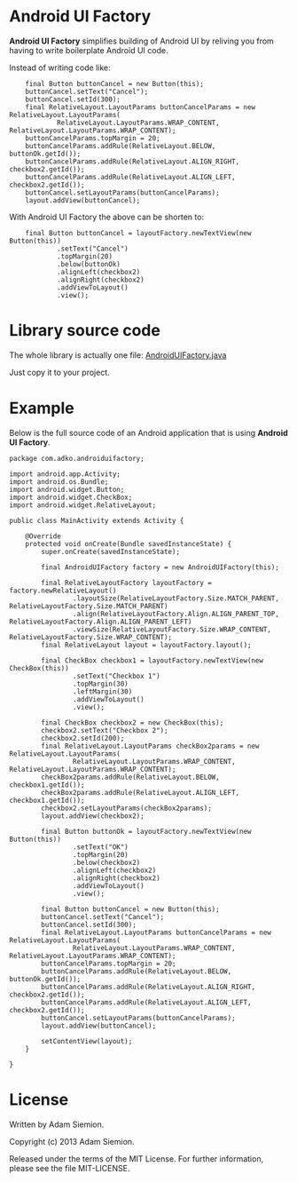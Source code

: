 Android UI Factory
================

__Android UI Factory__ simplifies building of Android UI by reliving you from having to write boilerplate Android UI code. 

Instead of writing code like:

		final Button buttonCancel = new Button(this);
		buttonCancel.setText("Cancel");
		buttonCancel.setId(300);
		final RelativeLayout.LayoutParams buttonCancelParams = new RelativeLayout.LayoutParams(
				RelativeLayout.LayoutParams.WRAP_CONTENT, RelativeLayout.LayoutParams.WRAP_CONTENT);
		buttonCancelParams.topMargin = 20;
		buttonCancelParams.addRule(RelativeLayout.BELOW, buttonOk.getId());
		buttonCancelParams.addRule(RelativeLayout.ALIGN_RIGHT, checkbox2.getId());
		buttonCancelParams.addRule(RelativeLayout.ALIGN_LEFT, checkbox2.getId());
		buttonCancel.setLayoutParams(buttonCancelParams);
		layout.addView(buttonCancel);	
		
With Android UI Factory	the above can be shorten to:

		final Button buttonCancel = layoutFactory.newTextView(new Button(this))
				.setText("Cancel")
				.topMargin(20)
				.below(buttonOk)
				.alignLeft(checkbox2)
				.alignRight(checkbox2)
				.addViewToLayout()
				.view();								
								
# Library source code
				
The whole library is actually one file: [AndroidUIFactory.java](https://github.com/adko-pl/androiduifactory/blob/master/src/com/adko/androiduifactory/AndroidUIFactory.java)

Just copy it to your project.	

# Example

Below is the full source code of an Android application that is using __Android UI Factory__.

    package com.adko.androiduifactory;

    import android.app.Activity;
    import android.os.Bundle;
    import android.widget.Button;
    import android.widget.CheckBox;
    import android.widget.RelativeLayout;

    public class MainActivity extends Activity {

    	@Override
    	protected void onCreate(Bundle savedInstanceState) {
    		super.onCreate(savedInstanceState);
		
    		final AndroidUIFactory factory = new AndroidUIFactory(this);
		
    		final RelativeLayoutFactory layoutFactory = factory.newRelativeLayout()
    				.layoutSize(RelativeLayoutFactory.Size.MATCH_PARENT, RelativeLayoutFactory.Size.MATCH_PARENT)
    				.align(RelativeLayoutFactory.Align.ALIGN_PARENT_TOP, RelativeLayoutFactory.Align.ALIGN_PARENT_LEFT)
    				.viewSize(RelativeLayoutFactory.Size.WRAP_CONTENT, RelativeLayoutFactory.Size.WRAP_CONTENT);
    		final RelativeLayout layout = layoutFactory.layout();
		
    		final CheckBox checkbox1 = layoutFactory.newTextView(new CheckBox(this))
    				.setText("Checkbox 1")
    				.topMargin(30)
    				.leftMargin(30)
    				.addViewToLayout()
    				.view();

    		final CheckBox checkbox2 = new CheckBox(this);
    		checkbox2.setText("Checkbox 2");
    		checkbox2.setId(200);
    		final RelativeLayout.LayoutParams checkBox2params = new RelativeLayout.LayoutParams(
    				RelativeLayout.LayoutParams.WRAP_CONTENT, RelativeLayout.LayoutParams.WRAP_CONTENT);
    		checkBox2params.addRule(RelativeLayout.BELOW, checkbox1.getId());
    		checkBox2params.addRule(RelativeLayout.ALIGN_LEFT, checkbox1.getId());
    		checkbox2.setLayoutParams(checkBox2params);
    		layout.addView(checkbox2);

    		final Button buttonOk = layoutFactory.newTextView(new Button(this))
    				.setText("OK")
    				.topMargin(20)
    				.below(checkbox2)
    				.alignLeft(checkbox2)
    				.alignRight(checkbox2)
    				.addViewToLayout()
    				.view();
		
    		final Button buttonCancel = new Button(this);
    		buttonCancel.setText("Cancel");
    		buttonCancel.setId(300);
    		final RelativeLayout.LayoutParams buttonCancelParams = new RelativeLayout.LayoutParams(
    				RelativeLayout.LayoutParams.WRAP_CONTENT, RelativeLayout.LayoutParams.WRAP_CONTENT);
    		buttonCancelParams.topMargin = 20;
    		buttonCancelParams.addRule(RelativeLayout.BELOW, buttonOk.getId());
    		buttonCancelParams.addRule(RelativeLayout.ALIGN_RIGHT, checkbox2.getId());
    		buttonCancelParams.addRule(RelativeLayout.ALIGN_LEFT, checkbox2.getId());
    		buttonCancel.setLayoutParams(buttonCancelParams);
    		layout.addView(buttonCancel);	
								
    		setContentView(layout);
    	}

    }

# License

Written by Adam Siemion.

Copyright (c) 2013 Adam Siemion.

Released under the terms of the MIT License. For further information, please see the file MIT-LICENSE.